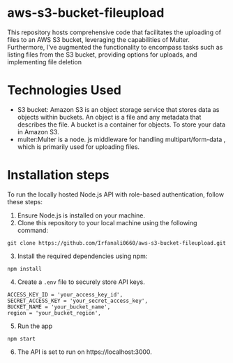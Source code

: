 # aws-s3-bucket-fileupload
This repository hosts comprehensive code that facilitates the uploading of files to an AWS S3 bucket, leveraging the capabilities of Multer. Furthermore, I've augmented the functionality to encompass tasks such as listing files from the S3 bucket, providing options for uploads, and implementing file deletion

# Technologies Used
  * S3 bucket: Amazon S3 is an object storage service that stores data as objects within buckets. An object is a file and any metadata that describes the file. A bucket is a container for objects. To store your data in Amazon S3.
  * multer:Multer is a node. js middleware for handling multipart/form-data , which is primarily used for uploading files.

# Installation steps
To run the locally hosted Node.js API with role-based authentication, follow these steps:

  1. Ensure Node.js is installed on your machine.
  2. Clone this repository to your local machine using the following command:
  ```
  git clone https://github.com/Irfanali0660/aws-s3-bucket-fileupload.git
  ```
  3. Install the required dependencies using npm:
  ```
  npm install
  ```
  4. Create a `.env` file to securely store API keys.
  ```
  ACCESS_KEY_ID = 'your_access_key_id',
  SECRET_ACCESS_KEY = 'your_secret_access_key',
  BUCKET_NAME = 'your_bucket_name',
  region = 'your_bucket_region',
  ```
  5. Run the app
  ```
  npm start
  ```
  6. The API is set to run on https://localhost:3000.
